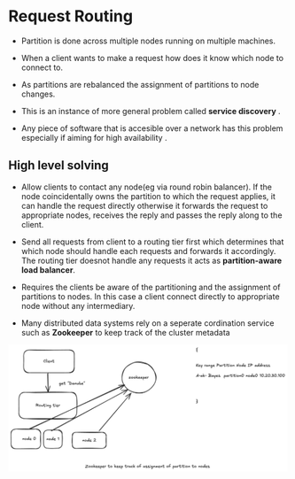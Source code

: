 # Request Routing

- Partition is done across multiple nodes running on multiple machines. 

- When a client wants to make a request how does it know which node to connect to.

- As partitions are rebalanced the assignment of partitions to node changes. 

- This is an instance of more general problem called **service discovery** .

- Any piece of software that is accesible over a network has this problem especially if aiming for high availability .


## High level solving

- Allow clients to contact any node(eg via round robin balancer). If the node coincidentally owns the partition to which the request applies, it can handle the request directly otherwise it forwards the request to appropriate nodes, receives the reply and passes the reply along to the client.

- Send all requests from client to a routing tier first which determines that which node should handle each requests and forwards it accordingly. The routing tier doesnot handle any requests it acts as **partition-aware load balancer**.

- Requires the clients be aware of the partitioning and the assignment of partitions to nodes. In this case a client connect directly to appropriate node without any intermediary.

- Many distributed data systems rely on a seperate cordination service such as **Zookeeper** to keep track of the cluster metadata


![alt text](../assets/zookeeper-partition.png)


